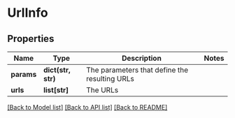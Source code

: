 # UrlInfo

## Properties
Name | Type | Description | Notes
------------ | ------------- | ------------- | -------------
**params** | **dict(str, str)** | The parameters that define the resulting URLs | 
**urls** | **list[str]** | The URLs | 

[[Back to Model list]](../README.md#documentation-for-models) [[Back to API list]](../README.md#documentation-for-api-endpoints) [[Back to README]](../README.md)


